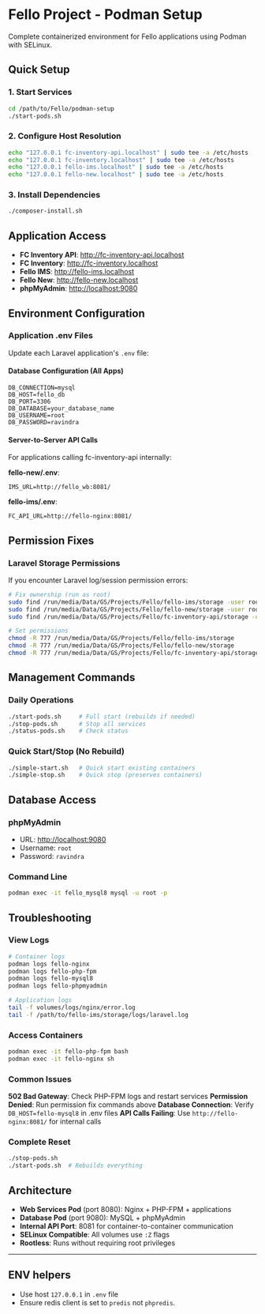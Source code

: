 # Fello Project - Podman Setup

Complete containerized environment for Fello applications using Podman with SELinux.

## Quick Setup

### 1. Start Services

```bash
cd /path/to/Fello/podman-setup
./start-pods.sh
```

### 2. Configure Host Resolution

```bash
echo "127.0.0.1 fc-inventory-api.localhost" | sudo tee -a /etc/hosts
echo "127.0.0.1 fc-inventory.localhost" | sudo tee -a /etc/hosts
echo "127.0.0.1 fello-ims.localhost" | sudo tee -a /etc/hosts
echo "127.0.0.1 fello-new.localhost" | sudo tee -a /etc/hosts
```

### 3. Install Dependencies

```bash
./composer-install.sh
```

## Application Access

- **FC Inventory API**: <http://fc-inventory-api.localhost>
- **FC Inventory**: <http://fc-inventory.localhost>  
- **Fello IMS**: <http://fello-ims.localhost>
- **Fello New**: <http://fello-new.localhost>
- **phpMyAdmin**: <http://localhost:9080>

## Environment Configuration

### Application .env Files

Update each Laravel application's `.env` file:

#### Database Configuration (All Apps)

```env
DB_CONNECTION=mysql
DB_HOST=fello_db
DB_PORT=3306
DB_DATABASE=your_database_name
DB_USERNAME=root
DB_PASSWORD=ravindra
```

#### Server-to-Server API Calls

For applications calling fc-inventory-api internally:

**fello-new/.env**:

```env
IMS_URL=http://fello_wb:8081/
```

**fello-ims/.env**:

```env
FC_API_URL=http://fello-nginx:8081/
```

## Permission Fixes

### Laravel Storage Permissions

If you encounter Laravel log/session permission errors:

```bash
# Fix ownership (run as root)
sudo find /run/media/Data/GS/Projects/Fello/fello-ims/storage -user root -exec chown ravindra-gs:ravindra-gs {} \;
sudo find /run/media/Data/GS/Projects/Fello/fello-new/storage -user root -exec chown ravindra-gs:ravindra-gs {} \;
sudo find /run/media/Data/GS/Projects/Fello/fc-inventory-api/storage -user root -exec chown ravindra-gs:ravindra-gs {} \;

# Set permissions
chmod -R 777 /run/media/Data/GS/Projects/Fello/fello-ims/storage
chmod -R 777 /run/media/Data/GS/Projects/Fello/fello-new/storage
chmod -R 777 /run/media/Data/GS/Projects/Fello/fc-inventory-api/storage
```

## Management Commands

### Daily Operations

```bash
./start-pods.sh     # Full start (rebuilds if needed)
./stop-pods.sh      # Stop all services
./status-pods.sh    # Check status
```

### Quick Start/Stop (No Rebuild)

```bash
./simple-start.sh   # Quick start existing containers
./simple-stop.sh    # Quick stop (preserves containers)
```

## Database Access

### phpMyAdmin

- URL: <http://localhost:9080>
- Username: `root`
- Password: `ravindra`

### Command Line

```bash
podman exec -it fello_mysql8 mysql -u root -p
```

## Troubleshooting

### View Logs

```bash
# Container logs
podman logs fello-nginx
podman logs fello-php-fpm
podman logs fello-mysql8
podman logs fello-phpmyadmin

# Application logs  
tail -f volumes/logs/nginx/error.log
tail -f /path/to/fello-ims/storage/logs/laravel.log
```

### Access Containers

```bash
podman exec -it fello-php-fpm bash
podman exec -it fello-nginx sh
```

### Common Issues

**502 Bad Gateway**: Check PHP-FPM logs and restart services
**Permission Denied**: Run permission fix commands above
**Database Connection**: Verify `DB_HOST=fello-mysql8` in .env files
**API Calls Failing**: Use `http://fello-nginx:8081/` for internal calls

### Complete Reset

```bash
./stop-pods.sh
./start-pods.sh  # Rebuilds everything
```

## Architecture

- **Web Services Pod** (port 8080): Nginx + PHP-FPM + applications
- **Database Pod** (port 9080): MySQL + phpMyAdmin
- **Internal API Port**: 8081 for container-to-container communication
- **SELinux Compatible**: All volumes use `:Z` flags
- **Rootless**: Runs without requiring root privileges

---

## ENV helpers

- Use host `127.0.0.1` in `.env` file
- Ensure redis client is set to `predis` not `phpredis`.
